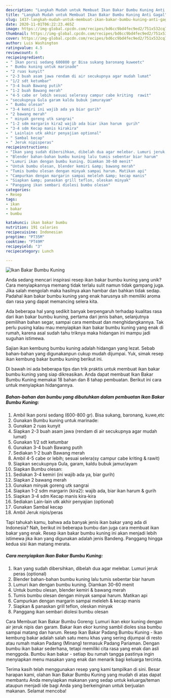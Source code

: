 ```yaml
---
description: "Langkah Mudah untuk Membuat Ikan Bakar Bumbu Kuning Anti Gagal"
title: "Langkah Mudah untuk Membuat Ikan Bakar Bumbu Kuning Anti Gagal"
slug: 1437-langkah-mudah-untuk-membuat-ikan-bakar-bumbu-kuning-anti-gagal
date: 2020-11-01T06:22:23.465Z
image: https://img-global.cpcdn.com/recipes/bd6cc9bd4fec9ed2/751x532cq70/ikan-bakar-bumbu-kuning-foto-resep-utama.jpg
thumbnail: https://img-global.cpcdn.com/recipes/bd6cc9bd4fec9ed2/751x532cq70/ikan-bakar-bumbu-kuning-foto-resep-utama.jpg
cover: https://img-global.cpcdn.com/recipes/bd6cc9bd4fec9ed2/751x532cq70/ikan-bakar-bumbu-kuning-foto-resep-utama.jpg
author: Luis Washington
ratingvalue: 4.5
reviewcount: 6
recipeingredient:
- " Ikan porsi sedang 600800 gr Bisa sukang baronang kuweetc"
- " Bumbu kuning untuk marinade"
- "2 ruas kunyit"
- "2-3 buah asam jawa rendam di air secukupnya agar mudah lumat"
- "1/2 sdt ketumbar"
- "3-4 buah Bawang putih"
- "1-2 buah Bawang merah"
- "4-5 cabe or lebih sesuai selerasy campur cabe kriting  rawit"
- "secukupnya Gula garam kaldu bubuk jamurayam"
- " Bumbu olesan"
- "3-4 kemiri ini wajib ada ya biar gurih"
- "2 bawang merah"
- " minyak goreng utk sangrai"
- "1-2 sdm margarin kira2 wajib ada biar ikan harum  gurih"
- "3-4 sdm Kecap manis kirakira"
- " Lainlain utk akhir penyajian optional"
- " Sambal kecap"
- " Jeruk nipisperas"
recipeinstructions:
- "Ikan yang sudah dibersihkan, dibelah dua agar melebar. Lumuri jeruk peras (optional)"
- "Blender bahan-bahan bumbu kuning lalu tumis sebentar biar harum"
- "Lumuri ikan dengan bumbu kuning. Diamkan 30-60 menit"
- "Untuk bumbu olesan, blender kemiri &amp; bawang merah"
- "Tumis bumbu olesan dengan minyak sampai harum. Matikan api"
- "Campurkan dengan margarin sampai meleleh &amp; kecap manis"
- "Siapkan &amp; panaskan grill teflon, oleskan minyak"
- "Panggang ikan sembari diolesi bumbu olesan"
categories:
- Resep
tags:
- ikan
- bakar
- bumbu

katakunci: ikan bakar bumbu 
nutrition: 191 calories
recipecuisine: Indonesian
preptime: "PT35M"
cooktime: "PT49M"
recipeyield: "3"
recipecategory: Lunch

---
```



![Ikan Bakar Bumbu Kuning](https://img-global.cpcdn.com/recipes/bd6cc9bd4fec9ed2/751x532cq70/ikan-bakar-bumbu-kuning-foto-resep-utama.jpg)

Anda sedang mencari inspirasi resep ikan bakar bumbu kuning yang unik? Cara menyiapkannya memang tidak terlalu sulit namun tidak gampang juga. Jika salah mengolah maka hasilnya akan hambar dan bahkan tidak sedap. Padahal ikan bakar bumbu kuning yang enak harusnya sih memiliki aroma dan rasa yang dapat memancing selera kita.

Ada beberapa hal yang sedikit banyak berpengaruh terhadap kualitas rasa dari ikan bakar bumbu kuning, pertama dari jenis bahan, selanjutnya pemilihan bahan segar, sampai cara membuat dan menghidangkannya. Tak perlu pusing kalau mau menyiapkan ikan bakar bumbu kuning yang enak di rumah, karena asal sudah tahu triknya maka hidangan ini mampu jadi suguhan istimewa.

Sajian ikan kembung bumbu kuning adalah hidangan yang lezat. Sebab bahan-bahan yang digunakanpun cukup mudah dijumpai. Yuk, simak resep ikan kembung bakar bumbu kuning berikut ini.


Di bawah ini ada beberapa tips dan trik praktis untuk membuat ikan bakar bumbu kuning yang siap dikreasikan. Anda dapat membuat Ikan Bakar Bumbu Kuning memakai 18 bahan dan 8 tahap pembuatan. Berikut ini cara untuk menyiapkan hidangannya.

<!--inarticleads1-->

##### Bahan-bahan dan bumbu yang dibutuhkan dalam pembuatan Ikan Bakar Bumbu Kuning:

1. Ambil  Ikan porsi sedang (600-800 gr). Bisa sukang, baronang, kuwe,etc
1. Gunakan  Bumbu kuning untuk marinade:
1. Gunakan 2 ruas kunyit
1. Siapkan 2-3 buah asam jawa (rendam di air secukupnya agar mudah lumat)
1. Gunakan 1/2 sdt ketumbar
1. Gunakan 3-4 buah Bawang putih
1. Sediakan 1-2 buah Bawang merah
1. Ambil 4-5 cabe or lebih; sesuai selera(sy campur cabe kriting &amp; rawit)
1. Siapkan secukupnya Gula, garam, kaldu bubuk jamur/ayam
1. Siapkan  Bumbu olesan:
1. Sediakan 3-4 kemiri (ini wajib ada ya, biar gurih)
1. Siapkan 2 bawang merah
1. Gunakan  minyak goreng utk sangrai
1. Siapkan 1-2 sdm margarin (kira2): wajib ada, biar ikan harum &amp; gurih
1. Siapkan 3-4 sdm Kecap manis kira-kira
1. Sediakan  Lain-lain utk akhir penyajian (optional)
1. Gunakan  Sambal kecap
1. Ambil  Jeruk nipis/peras


Tapi tahukah kamu, bahwa ada banyak jenis ikan bakar yang ada di Indonesia? Nah, berikut ini beberapa bumbu dan juga cara membuat ikan bakar yang enak. Resep ikan bakar bumbu kuning ini akan menjadi lebih istimewa jika ikan yang digunakan adalah jenis Bandeng. Panggang hingga kedua sisi ikan matang merata. 

<!--inarticleads2-->

##### Cara menyiapkan Ikan Bakar Bumbu Kuning:

1. Ikan yang sudah dibersihkan, dibelah dua agar melebar. Lumuri jeruk peras (optional)
1. Blender bahan-bahan bumbu kuning lalu tumis sebentar biar harum
1. Lumuri ikan dengan bumbu kuning. Diamkan 30-60 menit
1. Untuk bumbu olesan, blender kemiri &amp; bawang merah
1. Tumis bumbu olesan dengan minyak sampai harum. Matikan api
1. Campurkan dengan margarin sampai meleleh &amp; kecap manis
1. Siapkan &amp; panaskan grill teflon, oleskan minyak
1. Panggang ikan sembari diolesi bumbu olesan


Cara Membuat Ikan Bakar Bumbu Goreng: Lumuri ikan ekor kuning dengan air jeruk nipis dan garam. Bakar ikan ekor kuning sambil dioles sisa bumbu sampai matang dan harum. Resep Ikan Bakar Padang Bumbu Kuning - Ikan kembung bakar adalah salah satu menu khas yang sering dijumpai di resto atau rumah makan Padang (Minang) termasuk Padang Pariaman. Dengan bumbu ikan bakar sederhana, tetapi memiliki cita rasa yang enak dan asli menggoda. Bumbu ikan bakar - setiap ibu rumah tangga pastinya ingin menyiapkan menu masakan yang enak dan menarik bagi keluarga tercinta. 

Terima kasih telah menggunakan resep yang kami tampilkan di sini. Besar harapan kami, olahan Ikan Bakar Bumbu Kuning yang mudah di atas dapat membantu Anda menyiapkan makanan yang sedap untuk keluarga/teman ataupun menjadi ide bagi Anda yang berkeinginan untuk berjualan makanan. Selamat mencoba!

